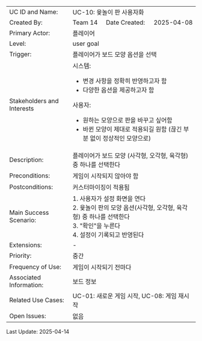<table style="width:100%; text-align: left;">
  <tr>
    <td>UC ID and Name:</td>
    <td colspan="3">UC-10: 윷놀이 판 사용자화</td>
  </tr>
  <tr>
    <td>Created By:</td>
    <td>Team 14</td>
    <td>Date Created:</td>
    <td>2025-04-08</td>
  </tr>
  <tr>
    <td>Primary Actor:</td>
    <td colspan="3">플레이어</td>
  </tr>
  <tr>
    <td>Level:</td>
    <td colspan="3">user goal</td>
  </tr>
  <tr>
    <td>Trigger:</td>
    <td colspan="3">플레이어가 보드 모양 옵션을 선택</td>
  </tr>
  <tr>
    <td>Stakeholders and Interests</td>
    <td colspan="3">
시스템: 

- 변경 사항을 정확히 반영하고자 함
- 다양한 옵션을 제공하고자 함

사용자:
- 원하는 모양으로 판을 바꾸고 싶어함
- 바뀐 모양이 제대로 적용되길 원함 (끊긴 부분 없이 정상적인 모양으로)
    </td>
  </tr>
  <tr>
    <td>Description:</td>
    <td colspan="3">플레이어가 보드 모양 (사각형, 오각형, 육각형) 중 하나를 선택한다</td>
  </tr>
  <tr>
    <td>Preconditions:</td>
    <td colspan="3">
        게임이 시작되지 않아야 함
    </td>
  </tr>
  <tr>
  <td>Postconditions:</td>
  <td colspan="3">
    커스터마이징이 적용됨
  </td>
  </tr>
  <tr>
  <td>Main Success Scenario:</td>
  <td colspan="3">
      1. 사용자가 설정 화면을 연다 <br>
      2. 윷놀이 판의 모양 옵션(사각형, 오각형, 육각형) 중 하나를 선택한다 <br>
      3. "확인"을 누른다 <br>
      4. 설정이 기록되고 반영된다
  </td>
  </tr>
  <tr>
  <td>Extensions:</td>
  <td colspan="3">
    -
   </td>
  </tr>
  <tr>
   <td>Priority:</td>
   <td colspan="3">중간</td>
  </tr>
  <tr>
   <td>Frequency of Use:</td>
   <td colspan="3">게임이 시작되기 전마다</td>
  </tr>
  <tr>
   <td>Associated Information:</td>
   <td colspan="3">보드 정보</td>
  </tr>
  <tr>
   <td>Related Use Cases:</td>
   <td colspan="3">UC-01: 새로운 게임 시작, UC-08: 게임 재시작</td>
  </tr>
  <tr>
   <td>Open Issues:</td>
   <td colspan="3">없음</td>
  </tr>
</table>

Last Update: 2025-04-14